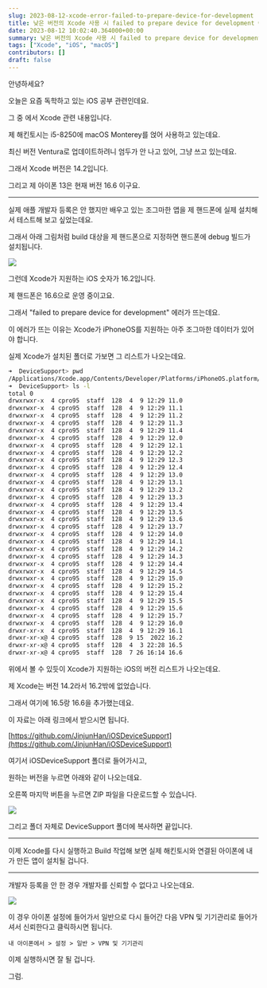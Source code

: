 ```yaml
---
slug: 2023-08-12-xcode-error-failed-to-prepare-device-for-development
title: 낮은 버전의 Xcode 사용 시 failed to prepare device for development 에러 대처법
date: 2023-08-12 10:02:40.364000+00:00
summary: 낮은 버전의 Xcode 사용 시 failed to prepare device for development 에러 대처법
tags: ["Xcode", "iOS", "macOS"]
contributors: []
draft: false
---
```


안녕하세요?

오늘은 요즘 독학하고 있는 iOS 공부 관련인데요.

그 중 에서 Xcode 관련 내용입니다.

제 해킨토시는 i5-8250에 macOS Monterey를 얹어 사용하고 있는데요.

최신 버전 Ventura로 업데이트하려니 엄두가 안 나고 있어, 그냥 쓰고 있는데요.

그래서 Xcode 버전은 14.2입니다.

그리고 제 아이폰 13은 현재 버전 16.6 이구요.

---

실제 애플 개발자 등록은 안 했지만 배우고 있는 조그마한 앱을 제 핸드폰에 실제 설치해서 테스트해 보고 싶었는데요.

그래서 아래 그림처럼 build 대상을 제 핸드폰으로 지정하면 핸드폰에 debug 빌드가 설치됩니다.

![](https://blogger.googleusercontent.com/img/a/AVvXsEieYaJ1jgH3lndIsCpiE0yh0iDz4puy1ZEfoM_sC-e1VBk23tABddfQlyteaBmuDGGsSKrxzHN6XepmE5-ubIZ_LMDccL_tCqOP7wsP4MgC2goaTrD0zZHV5hSzWTJtu4Sf0jHfxS2cgulh1yDYW1DxtXvt014wAEch_JRHDGASf59-sunwGgXLn8-PKQ0)

그런데 Xcode가 지원하는 iOS 숫자가 16.2입니다.

제 핸드폰은 16.6으로 운영 중이고요.

그래서 "failed to prepare device for development" 에러가 뜨는데요.

이 에러가 뜨는 이유는 Xcode가 iPhoneOS를 지원하는 아주 조그마한 데이터가 있어야 합니다.

실제 Xcode가 설치된 폴더로 가보면 그 리스트가 나오는데요.

```bash
➜  DeviceSupport> pwd
/Applications/Xcode.app/Contents/Developer/Platforms/iPhoneOS.platform/DeviceSupport
➜  DeviceSupport> ls -l
total 0
drwxrwxr-x  4 cpro95  staff  128  4  9 12:29 11.0
drwxrwxr-x  4 cpro95  staff  128  4  9 12:29 11.1
drwxrwxr-x  4 cpro95  staff  128  4  9 12:29 11.2
drwxrwxr-x  4 cpro95  staff  128  4  9 12:29 11.3
drwxrwxr-x  4 cpro95  staff  128  4  9 12:29 11.4
drwxrwxr-x  4 cpro95  staff  128  4  9 12:29 12.0
drwxrwxr-x  4 cpro95  staff  128  4  9 12:29 12.1
drwxrwxr-x  4 cpro95  staff  128  4  9 12:29 12.2
drwxrwxr-x  4 cpro95  staff  128  4  9 12:29 12.3
drwxrwxr-x  4 cpro95  staff  128  4  9 12:29 12.4
drwxrwxr-x  4 cpro95  staff  128  4  9 12:29 13.0
drwxrwxr-x  4 cpro95  staff  128  4  9 12:29 13.1
drwxrwxr-x  4 cpro95  staff  128  4  9 12:29 13.2
drwxrwxr-x  4 cpro95  staff  128  4  9 12:29 13.3
drwxrwxr-x  4 cpro95  staff  128  4  9 12:29 13.4
drwxrwxr-x  4 cpro95  staff  128  4  9 12:29 13.5
drwxrwxr-x  4 cpro95  staff  128  4  9 12:29 13.6
drwxrwxr-x  4 cpro95  staff  128  4  9 12:29 13.7
drwxrwxr-x  4 cpro95  staff  128  4  9 12:29 14.0
drwxrwxr-x  4 cpro95  staff  128  4  9 12:29 14.1
drwxrwxr-x  4 cpro95  staff  128  4  9 12:29 14.2
drwxrwxr-x  4 cpro95  staff  128  4  9 12:29 14.3
drwxrwxr-x  4 cpro95  staff  128  4  9 12:29 14.4
drwxrwxr-x  4 cpro95  staff  128  4  9 12:29 14.5
drwxrwxr-x  4 cpro95  staff  128  4  9 12:29 15.0
drwxrwxr-x  4 cpro95  staff  128  4  9 12:29 15.2
drwxrwxr-x  4 cpro95  staff  128  4  9 12:29 15.4
drwxrwxr-x  4 cpro95  staff  128  4  9 12:29 15.5
drwxrwxr-x  4 cpro95  staff  128  4  9 12:29 15.6
drwxrwxr-x  4 cpro95  staff  128  4  9 12:29 15.7
drwxrwxr-x  4 cpro95  staff  128  4  9 12:29 16.0
drwxr-xr-x  4 cpro95  staff  128  4  9 12:29 16.1
drwxr-xr-x@ 4 cpro95  staff  128  9 15  2022 16.2
drwxr-xr-x@ 4 cpro95  staff  128  4  3 22:28 16.5
drwxr-xr-x@ 4 cpro95  staff  128  7 26 16:14 16.6
```

위에서 볼 수 있듯이 Xcode가 지원하는 iOS의 버전 리스트가 나오는데요.

제 Xcode는 버전 14.2라서 16.2밖에 없었습니다.

그래서 여기에 16.5랑 16.6을 추가했는데요.

이 자료는 아래 링크에서 받으시면 됩니다.

[https://github.com/JinjunHan/iOSDeviceSupport](https://github.com/JinjunHan/iOSDeviceSupport)

여기서 iOSDeviceSupport 폴더로 들어가시고,

원하는 버전을 누르면 아래와 같이 나오는데요.

오른쪽 마지막 버튼을 누르면 ZIP 파일을 다운로드할 수 있습니다.

![](https://blogger.googleusercontent.com/img/a/AVvXsEgilIb4bgiXGEFVq24K0-bI2aRBPLnWTp4BcUgL-3iTAucL_pWKPidwGPc3cMvw672Wb-cSQr5Jv9ZHvlumop-soCSUAB-npBLWke3XGL08__z4biUmgzQFW7NPO1kxnZLCTs3oXIKrPz9JAauUdnU4hWqd9NVSSJKYgNvlUYBX_CHnICgv7QsrIQJ4rkc)

그리고 폴더 자체로 DeviceSupport 폴더에 복사하면 끝입니다.

---

이제 Xcode를 다시 실행하고 Build 작업해 보면 실제 해킨토시와 연결된 아이폰에 내가 만든 앱이 설치될 겁니다.

---

개발자 등록을 안 한 경우 개발자를 신뢰할 수 없다고 나오는데요.

![](https://blogger.googleusercontent.com/img/a/AVvXsEjlXWgYSZzS-OdtjYCgtjW5yO9Wtz1xywUtY7XlXHvenSGn2UZxCm1PKyn1UuySOeUBAaaQ8jSzkWXOeUQe9o4d-WrrDCi-JjjintuIHX5G_GL1bS_qOzyZpA0fk5DCCoNI3G-yZ7bsR635IklJMCyvV5mq-QTkS1kNnvwVKK2-1OknPybJzQIZwz_yOxQ)

이 경우 아이폰 설정에 들어가서 일반으로 다시 들어간 다음 VPN 및 기기관리로 들어가셔서 신뢰한다고 클릭하시면 됩니다.

`내 아이폰에서 > 설정 > 일반 > VPN 및 기기관리`

이제 실행하시면 잘 될 겁니다.

그럼.



